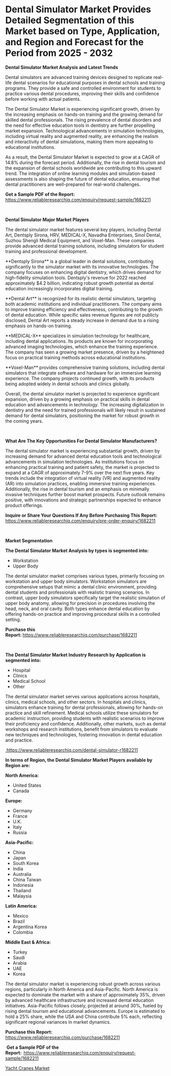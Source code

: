 <p><h1>Dental Simulator Market Provides Detailed Segmentation of this Market based on Type, Application, and Region and Forecast for the Period from 2025 - 2032</h1></p><p><strong>Dental Simulator Market Analysis and Latest Trends</strong></p>
<p><p>Dental simulators are advanced training devices designed to replicate real-life dental scenarios for educational purposes in dental schools and training programs. They provide a safe and controlled environment for students to practice various dental procedures, improving their skills and confidence before working with actual patients. </p><p>The Dental Simulator Market is experiencing significant growth, driven by the increasing emphasis on hands-on training and the growing demand for skilled dental professionals. The rising prevalence of dental disorders and the need for effective education tools in dentistry are further propelling market expansion. Technological advancements in simulation technologies, including virtual reality and augmented reality, are enhancing the realism and interactivity of dental simulations, making them more appealing to educational institutions. </p><p>As a result, the Dental Simulator Market is expected to grow at a CAGR of 14.8% during the forecast period. Additionally, the rise in dental tourism and the expansion of dental schools worldwide are contributing to this upward trend. The integration of online learning modules and simulation-based assessments is also shaping the future of dental education, ensuring that dental practitioners are well-prepared for real-world challenges.</p></p>
<p><strong>Get a Sample PDF of the Report:&nbsp;</strong> <a href="https://www.reliableresearchiq.com/enquiry/request-sample/1682211?utm_campaign=2325&utm_medium=2&utm_source=Github&utm_content=ia&utm_term=09042025&utm_id=dental-simulator">https://www.reliableresearchiq.com/enquiry/request-sample/1682211</a></p>
<p>&nbsp;</p>
<p><strong>Dental Simulator Major Market Players</strong></p>
<p><p>The dental simulator market features several key players, including Dental Art, Dentsply Sirona, HRV, MEDICAL-X, Navadha Enterprises, Sinol Dental, Suzhou Shengli Medical Equipment, and Voxel-Man. These companies provide advanced dental training solutions, including simulators for student training and professional development.</p><p>**Dentsply Sirona** is a global leader in dental solutions, contributing significantly to the simulator market with its innovative technologies. The company focuses on enhancing digital dentistry, which drives demand for high-fidelity simulation tools. Dentsply's revenue for 2022 reached approximately $4.2 billion, indicating robust growth potential as dental education increasingly incorporates digital training.</p><p>**Dental Art** is recognized for its realistic dental simulators, targeting both academic institutions and individual practitioners. The company aims to improve training efficiency and effectiveness, contributing to the growth of dental education. While specific sales revenue figures are not publicly disclosed, Dental Art reports a steady increase in demand due to a rising emphasis on hands-on training.</p><p>**MEDICAL-X** specializes in simulation technology for healthcare, including dental applications. Its products are known for incorporating advanced imaging technologies, which enhance the training experience. The company has seen a growing market presence, driven by a heightened focus on practical training methods across educational institutions.</p><p>**Voxel-Man** provides comprehensive training solutions, including dental simulators that integrate software and hardware for an immersive learning experience. The company projects continued growth, with its products being adopted widely in dental schools and clinics globally.</p><p>Overall, the dental simulator market is projected to experience significant expansion, driven by a growing emphasis on practical skills in dental education and advancements in technology. The increasing digitalization in dentistry and the need for trained professionals will likely result in sustained demand for dental simulators, positioning the market for robust growth in the coming years.</p></p>
<p>&nbsp;</p>
<p><strong>What Are The Key Opportunities For Dental Simulator Manufacturers?</strong></p>
<p><p>The dental simulator market is experiencing substantial growth, driven by increasing demand for advanced dental education tools and technological advancements in simulation technologies. As institutions focus on enhancing practical training and patient safety, the market is projected to expand at a CAGR of approximately 7-9% over the next five years. Key trends include the integration of virtual reality (VR) and augmented reality (AR) into simulation practices, enabling immersive training experiences. Additionally, the rise in dental tourism and an emphasis on minimally invasive techniques further boost market prospects. Future outlook remains positive, with innovations and strategic partnerships expected to enhance product offerings.</p></p>
<p><strong>Inquire or Share Your Questions If Any Before Purchasing This Report:</strong> <a href="https://www.reliableresearchiq.com/enquiry/pre-order-enquiry/1682211?utm_campaign=2325&utm_medium=2&utm_source=Github&utm_content=ia&utm_term=09042025&utm_id=dental-simulator">https://www.reliableresearchiq.com/enquiry/pre-order-enquiry/1682211</a></p>
<p>&nbsp;</p>
<p><strong>Market Segmentation</strong></p>
<p><strong>The Dental Simulator Market Analysis by types is segmented into:</strong></p>
<p><ul><li>Workstation</li><li>Upper Body</li></ul></p>
<p><p>The dental simulator market comprises various types, primarily focusing on workstation and upper body simulators. Workstation simulators are comprehensive setups that mimic a dental clinic environment, providing dental students and professionals with realistic training scenarios. In contrast, upper body simulators specifically target the realistic simulation of upper body anatomy, allowing for precision in procedures involving the head, neck, and oral cavity. Both types enhance dental education by offering hands-on practice and improving procedural skills in a controlled setting.</p></p>
<p><strong>Purchase this Report:&nbsp;</strong><a href="https://www.reliableresearchiq.com/purchase/1682211?utm_campaign=2325&utm_medium=2&utm_source=Github&utm_content=ia&utm_term=09042025&utm_id=dental-simulator">https://www.reliableresearchiq.com/purchase/1682211</a></p>
<p>&nbsp;</p>
<p><strong>The Dental Simulator Market Industry Research by Application is segmented into:</strong></p>
<p><ul><li>Hospital</li><li>Clinics</li><li>Medical School</li><li>Other</li></ul></p>
<p><p>The dental simulator market serves various applications across hospitals, clinics, medical schools, and other sectors. In hospitals and clinics, simulators enhance training for dental professionals, allowing for hands-on practice and skill refinement. Medical schools utilize these simulators for academic instruction, providing students with realistic scenarios to improve their proficiency and confidence. Additionally, other markets, such as dental workshops and research institutions, benefit from simulators to evaluate new techniques and technologies, fostering innovation in dental education and practice.</p></p>
<p><a href="https://www.reliableresearchiq.com/dental-simulator-r1682211?utm_campaign=2325&utm_medium=2&utm_source=Github&utm_content=ia&utm_term=09042025&utm_id=dental-simulator">&nbsp;https://www.reliableresearchiq.com/dental-simulator-r1682211</a></p>
<p><strong>In terms of Region, the Dental Simulator Market Players available by Region are:</strong></p>
<p>
    <p> <strong> North America: </strong>
        <ul>
            <li>United States</li>
            <li>Canada</li>
        </ul>
        </p> 
    <p> <strong> Europe: </strong>
        <ul>
            <li>Germany</li>
            <li>France</li>
            <li>U.K.</li>
            <li>Italy</li>
            <li>Russia</li>
        </ul>
        </p> 
    <p> <strong> Asia-Pacific: </strong>
        <ul>
            <li>China</li>
            <li>Japan</li>
            <li>South Korea</li>
            <li>India</li>
            <li>Australia</li>
            <li>China Taiwan</li>
            <li>Indonesia</li>
            <li>Thailand</li>
            <li>Malaysia</li>
        </ul>
        </p> 
    <p> <strong> Latin America: </strong>
        <ul>
            <li>Mexico</li>
            <li>Brazil</li>
            <li>Argentina Korea</li>
            <li>Colombia</li>
        </ul>
        </p> 
    <p> <strong> Middle East & Africa: </strong>
        <ul>
            <li>Turkey</li>
            <li>Saudi</li>
            <li>Arabia</li>
            <li>UAE</li>
            <li>Korea</li>
        </ul>
    </p>
    </p>
<p><p>The dental simulator market is experiencing robust growth across various regions, particularly in North America and Asia-Pacific. North America is expected to dominate the market with a share of approximately 35%, driven by advanced healthcare infrastructure and increased dental education initiatives. Asia-Pacific follows closely, projected at around 30%, fueled by rising dental tourism and educational advancements. Europe is estimated to hold a 25% share, while the USA and China contribute 5% each, reflecting significant regional variances in market dynamics.</p></p>
<p><strong>Purchase this Report: </strong><a href="https://www.reliableresearchiq.com/purchase/1682211?utm_campaign=2325&utm_medium=2&utm_source=Github&utm_content=ia&utm_term=09042025&utm_id=dental-simulator">https://www.reliableresearchiq.com/purchase/1682211</a></p>
<p>&nbsp;<strong>Get a Sample PDF of the Report:&nbsp;&nbsp;</strong><a href="https://www.reliableresearchiq.com/enquiry/request-sample/1682211?utm_campaign=2325&utm_medium=2&utm_source=Github&utm_content=ia&utm_term=09042025&utm_id=dental-simulator">https://www.reliableresearchiq.com/enquiry/request-sample/1682211</a></p>
<p><strong></strong></p>
<p><p><a href="https://github.com/kathiestrine5ty/Market-Research-Report-List-2/blob/main/yacht-cranes-market.md?utm_campaign=2325&utm_medium=2&utm_source=Github&utm_content=ia&utm_term=09042025&utm_id=dental-simulator">Yacht Cranes Market</a></p></p>